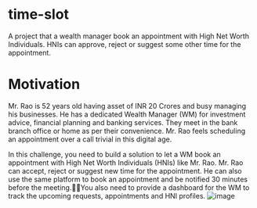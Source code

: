 # time-slot
A project that a wealth manager book an appointment with High Net Worth Individuals. HNIs can approve, reject or suggest some other time for the appointment.

# Motivation
Mr. Rao is 52 years old having asset of INR 20 Crores and busy managing his businesses. He has a dedicated Wealth Manager (WM) for investment advice, financial planning and banking services. They meet in the bank branch office or home as per their convenience. Mr. Rao feels scheduling an appointment over a call trivial in this digital age.

In this challenge, you need to build a solution to let a WM book an appointment with High Net Worth Individuals (HNIs)  like Mr. Rao. Mr. Rao can accept, reject  or suggest new time for the appointment. He can also use the same platform to book an appointment and be notified 30 minutes before the meeting.You also need to provide a dashboard for the WM to track the upcoming requests, appointments and HNI profiles. 
![image](https://user-images.githubusercontent.com/70997002/194723233-94600122-c853-4d3a-ac2a-d3045d3c0277.png)

